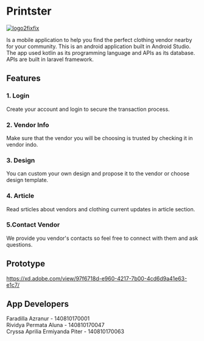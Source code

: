 # Printster

<a href="https://ibb.co/crmGt4B"><img src="https://i.ibb.co/crmGt4B/logo2fixfix.png" alt="logo2fixfix" border="0" /></a>

Is a mobile application to help you find the perfect clothing vendor nearby for your community.
This is an android application built in Android Studio. The app used kotlin as its programming language and APIs as its database. 
APIs are built in laravel framework.

## Features
### 1. Login 
Create your account and login to secure the transaction process.

### 2. Vendor Info
Make sure that the vendor you will be choosing is trusted by checking it in vendor indo.

### 3. Design
You can custom your own design and propose it to the vendor or choose design template.

### 4. Article
Read srticles about vendors and clothing current updates in article section.

### 5.Contact Vendor
We provide you vendor's contacts so feel free to connect with them and ask questions.

## Prototype

https://xd.adobe.com/view/97f6718d-e960-4217-7b00-4cd6d9a41e63-e1c7/

## App Developers
Faradilla Azranur - 140810170001 <br>
Rividya Permata Aluna - 140810170047 <br>
Cryssa Aprilia Ermiyanda Piter - 140810170063 
